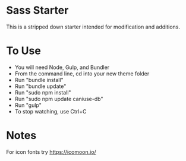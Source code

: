 Sass Starter
============
This is a stripped down starter intended for modification and additions.  


To Use
======

-  You will need Node, Gulp, and Bundler
-  From the command line, cd into your new theme folder
-  Run "bundle install"
-  Run "bundle update"
-  Run "sudo npm install"
-  Run "sudo npm update caniuse-db"
-  Run "gulp"
-  To stop watching, use Ctrl+C

Notes
=======
For icon fonts try https://icomoon.io/